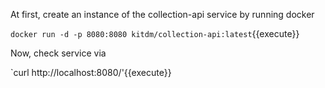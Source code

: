 At first, create an instance of the collection-api service by running docker 

`docker run -d -p 8080:8080 kitdm/collection-api:latest`{{execute}}

Now, check service via

`curl http://localhost:8080/'{{execute}}

